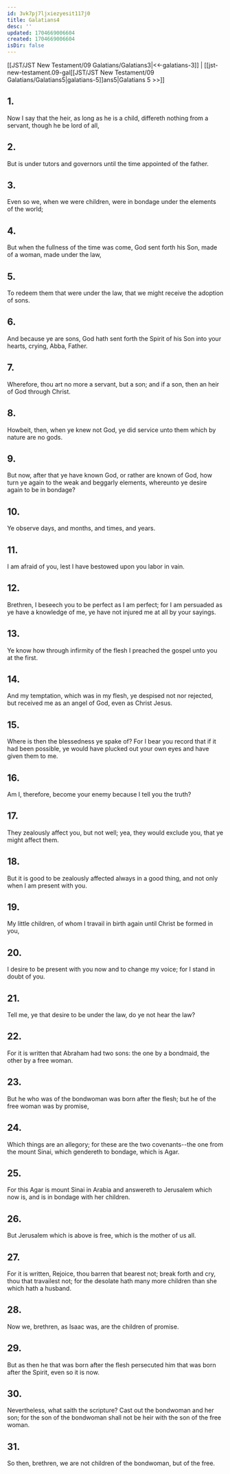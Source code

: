 ```yaml
---
id: 3vk7pj7ljxiezyesit117j0
title: Galatians4
desc: ''
updated: 1704669006604
created: 1704669006604
isDir: false
---
```

[[JST/JST New Testament/09 Galatians/Galatians3|<<-galatians-3]] | [[jst-new-testament.09-gal[[JST/JST New Testament/09 Galatians/Galatians5|galatians-5]]ans5|Galatians 5 >>]]
## 1.
Now I say that the heir, as long as he is a child, differeth nothing from a servant, though he be lord of all,
## 2.
But is under tutors and governors until the time appointed of the father.
## 3.
Even so we, when we were children, were in bondage under the elements of the world;
## 4.
But when the fullness of the time was come, God sent forth his Son, made of a woman, made under the law,
## 5.
To redeem them that were under the law, that we might receive the adoption of sons.
## 6.
And because ye are sons, God hath sent forth the Spirit of his Son into your hearts, crying, Abba, Father.
## 7.
Wherefore, thou art no more a servant, but a son; and if a son, then an heir of God through Christ.
## 8.
Howbeit, then, when ye knew not God, ye did service unto them which by nature are no gods.
## 9.
But now, after that ye have known God, or rather are known of God, how turn ye again to the weak and beggarly elements, whereunto ye desire again to be in bondage?
## 10.
Ye observe days, and months, and times, and years.
## 11.
I am afraid of you, lest I have bestowed upon you labor in vain.
## 12.
Brethren, I beseech you to be perfect as I am perfect; for I am persuaded as ye have a knowledge of me, ye have not injured me at all by your sayings.
## 13.
Ye know how through infirmity of the flesh I preached the gospel unto you at the first.
## 14.
And my temptation, which was in my flesh, ye despised not nor rejected, but received me as an angel of God, even as Christ Jesus.
## 15.
Where is then the blessedness ye spake of? For I bear you record that if it had been possible, ye would have plucked out your own eyes and have given them to me.
## 16.
Am I, therefore, become your enemy because I tell you the truth?
## 17.
They zealously affect you, but not well; yea, they would exclude you, that ye might affect them.
## 18.
But it is good to be zealously affected always in a good thing, and not only when I am present with you.
## 19.
My little children, of whom I travail in birth again until Christ be formed in you,
## 20.
I desire to be present with you now and to change my voice; for I stand in doubt of you.
## 21.
Tell me, ye that desire to be under the law, do ye not hear the law?
## 22.
For it is written that Abraham had two sons: the one by a bondmaid, the other by a free woman.
## 23.
But he who was of the bondwoman was born after the flesh; but he of the free woman was by promise,
## 24.
Which things are an allegory; for these are the two covenants\--the one from the mount Sinai, which gendereth to bondage, which is Agar.
## 25.
For this Agar is mount Sinai in Arabia and answereth to Jerusalem which now is, and is in bondage with her children.
## 26.
But Jerusalem which is above is free, which is the mother of us all.
## 27.
For it is written, Rejoice, thou barren that bearest not; break forth and cry, thou that travailest not; for the desolate hath many more children than she which hath a husband.
## 28.
Now we, brethren, as Isaac was, are the children of promise.
## 29.
But as then he that was born after the flesh persecuted him that was born after the Spirit, even so it is now.
## 30.
Nevertheless, what saith the scripture? Cast out the bondwoman and her son; for the son of the bondwoman shall not be heir with the son of the free woman.
## 31.
So then, brethren, we are not children of the bondwoman, but of the free.


